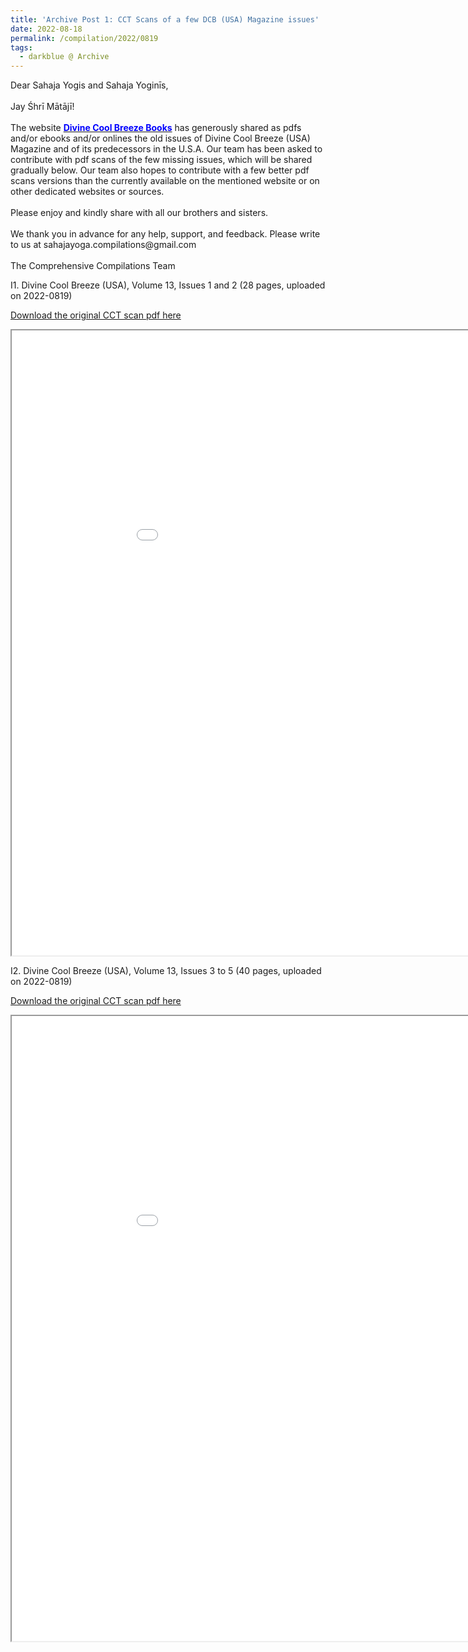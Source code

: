 ```yaml
---
title: 'Archive Post 1: CCT Scans of a few DCB (USA) Magazine issues'
date: 2022-08-18
permalink: /compilation/2022/0819
tags:
  - darkblue @ Archive
---
```


<p>
Dear Sahaja Yogis and Sahaja Yoginīs,<br>
<br>
Jay Śhrī Mātājī!<br>
<br>
The website <a href="https://www.divinecoolbreeze.com/collection/magazines"> <font color="blue"><b>Divine Cool Breeze Books</b></font></a> has generously shared as pdfs and/or ebooks and/or onlines the old issues of Divine Cool Breeze (USA) Magazine and of its predecessors in the U.S.A. Our team has been asked to contribute with pdf scans of the few missing issues, which will be shared gradually below. Our team also hopes to contribute with a few better pdf scans versions than the currently available on the mentioned website or on other dedicated websites or sources.<br>
<br>
Please enjoy and kindly share with all our brothers and sisters.<br>
<br>
We thank you in advance for any help, support, and feedback. Please write to us at sahajayoga.compilations@gmail.com<br>
<br>
The Comprehensive Compilations Team<br>
</p>


I1. Divine Cool Breeze (USA), Volume 13, Issues 1 and 2 (28 pages, uploaded on 2022-0819)

[Download the original CCT scan pdf here](https://bit.ly/3pu4xwO)

<iframe src="/pdf/?usedownload=true#/files/DCB_13-1-2-compressed_CCT_Scans_Collection.pdf" width="1000px" height="1000px"></iframe>

<br>

I2. Divine Cool Breeze (USA), Volume 13, Issues 3 to 5 (40 pages, uploaded on 2022-0819)

[Download the original CCT scan pdf here](https://bit.ly/3Civprf)

<iframe src="/pdf/?usedownload=true#/files/DCB_13-3-5-compressed_CCT_Scans_Collection.pdf" width="1000px" height="1000px"></iframe>